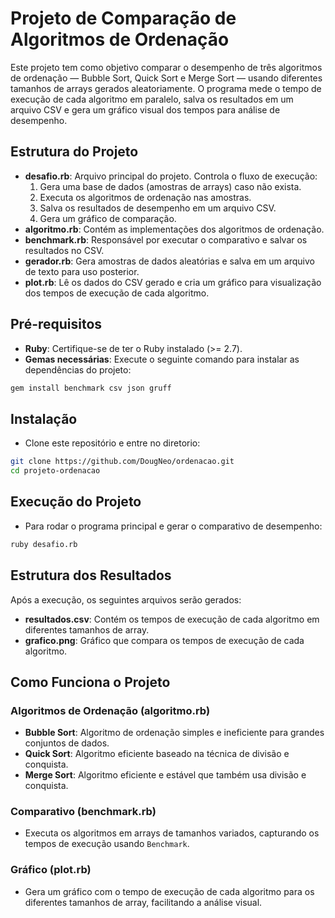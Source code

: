 # Projeto de Comparação de Algoritmos de Ordenação

Este projeto tem como objetivo comparar o desempenho de três algoritmos de ordenação — Bubble Sort, Quick Sort e Merge Sort — usando diferentes tamanhos de arrays gerados aleatoriamente. O programa mede o tempo de execução de cada algoritmo em paralelo, salva os resultados em um arquivo CSV e gera um gráfico visual dos tempos para análise de desempenho.

## Estrutura do Projeto

- **desafio.rb**: Arquivo principal do projeto. Controla o fluxo de execução:
  1. Gera uma base de dados (amostras de arrays) caso não exista.
  2. Executa os algoritmos de ordenação nas amostras.
  3. Salva os resultados de desempenho em um arquivo CSV.
  4. Gera um gráfico de comparação.
- **algoritmo.rb**: Contém as implementações dos algoritmos de ordenação.
- **benchmark.rb**: Responsável por executar o comparativo e salvar os resultados no CSV.
- **gerador.rb**: Gera amostras de dados aleatórias e salva em um arquivo de texto para uso posterior.
- **plot.rb**: Lê os dados do CSV gerado e cria um gráfico para visualização dos tempos de execução de cada algoritmo.

## Pré-requisitos

- **Ruby**: Certifique-se de ter o Ruby instalado (>= 2.7).
- **Gemas necessárias**: Execute o seguinte comando para instalar as dependências do projeto:
```bash
gem install benchmark csv json gruff
```

## Instalação
- Clone este repositório e entre no diretorio:
```bash
git clone https://github.com/DougNeo/ordenacao.git
cd projeto-ordenacao
```

## Execução do Projeto
- Para rodar o programa principal e gerar o comparativo de desempenho:
```bash
ruby desafio.rb
```

## Estrutura dos Resultados
Após a execução, os seguintes arquivos serão gerados:
  - **resultados.csv**: Contém os tempos de execução de cada algoritmo em diferentes tamanhos de array.
  - **grafico.png**: Gráfico que compara os tempos de execução de cada algoritmo.

## Como Funciona o Projeto

### Algoritmos de Ordenação (algoritmo.rb)
  - **Bubble Sort**: Algoritmo de ordenação simples e ineficiente para grandes conjuntos de dados.
  - **Quick Sort**: Algoritmo eficiente baseado na técnica de divisão e conquista.
  - **Merge Sort**: Algoritmo eficiente e estável que também usa divisão e conquista.

### Comparativo (benchmark.rb)
  - Executa os algoritmos em arrays de tamanhos variados, capturando os tempos de execução usando `Benchmark`.

### Gráfico (plot.rb)
  - Gera um gráfico com o tempo de execução de cada algoritmo para os diferentes tamanhos de array, facilitando a análise visual.

